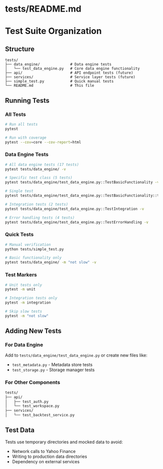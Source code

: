 # tests/README.md

# Test Suite Organization

## Structure

```
tests/
├── data_engine/              # Data engine tests
│   └── test_data_engine.py   # Core data engine functionality
├── api/                      # API endpoint tests (future)
├── services/                 # Service layer tests (future)  
├── simple_test.py            # Quick manual tests
└── README.md                 # This file
```

## Running Tests

### All Tests
```bash
# Run all tests
pytest

# Run with coverage
pytest --cov=core --cov-report=html
```

### Data Engine Tests
```bash
# All data engine tests (17 tests)
pytest tests/data_engine/ -v

# Specific test class (5 tests)
pytest tests/data_engine/test_data_engine.py::TestBasicFunctionality -v

# Single test
pytest tests/data_engine/test_data_engine.py::TestBasicFunctionality::test_engine_initialization -v

# Integration tests (2 tests)
pytest tests/data_engine/test_data_engine.py::TestIntegration -v

# Error handling tests (4 tests)  
pytest tests/data_engine/test_data_engine.py::TestErrorHandling -v
```

### Quick Tests
```bash
# Manual verification
python tests/simple_test.py

# Basic functionality only
pytest tests/data_engine/ -m "not slow" -v
```

### Test Markers
```bash
# Unit tests only
pytest -m unit

# Integration tests only  
pytest -m integration

# Skip slow tests
pytest -m "not slow"
```

## Adding New Tests

### For Data Engine
Add to `tests/data_engine/test_data_engine.py` or create new files like:
- `test_metadata.py` - Metadata store tests
- `test_storage.py` - Storage manager tests

### For Other Components
```bash
tests/
├── api/
│   ├── test_auth.py
│   └── test_workspace.py
├── services/
│   └── test_backtest_service.py
```

## Test Data

Tests use temporary directories and mocked data to avoid:
- Network calls to Yahoo Finance
- Writing to production data directories
- Dependency on external services